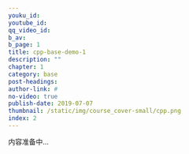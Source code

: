 ```yaml
---
youku_id: 
youtube_id: 
qq_video_id: 
b_av: 
b_page: 1
title: cpp-base-demo-1
description: ""
chapter: 1
category: base
post-headings:
author-link: #
no-video: true
publish-date: 2019-07-07
thumbnail: /static/img/course_cover-small/cpp.png
index: 2
---
```


内容准备中...


